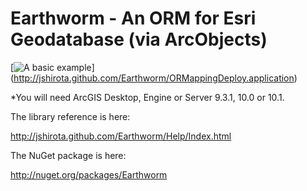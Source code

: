 Earthworm - An ORM for Esri Geodatabase (via ArcObjects)
=========

[![A basic example](https://raw.github.com/jshirota/Earthworm/gh-pages/Images/screenshot.png "Click here to install!")]
(http://jshirota.github.com/Earthworm/ORMappingDeploy.application)

*You will need ArcGIS Desktop, Engine or Server 9.3.1, 10.0 or 10.1.

The library reference is here:

http://jshirota.github.com/Earthworm/Help/Index.html

The NuGet package is here:

http://nuget.org/packages/Earthworm
